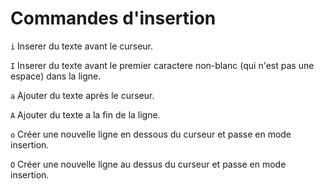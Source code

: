 # Commandes d'insertion

`i` Inserer du texte avant le curseur.

`I` Inserer du texte avant le premier caractere non-blanc (qui n'est pas une espace) dans la ligne.

`a` Ajouter du texte après le curseur.

`A` Ajouter du texte a la fin de la ligne.

`o` Créer une nouvelle ligne en dessous du curseur et passe en mode insertion.

`O` Créer une nouvelle ligne au dessus du curseur et passe en mode insertion.


